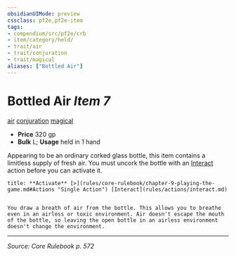 ```yaml
---
obsidianUIMode: preview
cssclass: pf2e,pf2e-item
tags:
- compendium/src/pf2e/crb
- item/category/held/
- trait/air
- trait/conjuration
- trait/magical
aliases: ["Bottled Air"]
---
```

# Bottled Air *Item 7*  
[air](air.md "Air Energy & Element Trait")  [conjuration](conjuration.md "Conjuration School Trait")  [magical](magical.md "Magical Item Trait")  

- **Price** 320 gp
- **Bulk** L; **Usage** held in 1 hand

Appearing to be an ordinary corked glass bottle, this item contains a limitless supply of fresh air. You must uncork the bottle with an [Interact](interact.md) action before you can activate it.

```ad-embed-ability
title: **Activate** [>](rules/core-rulebook/chapter-9-playing-the-game.md#Actions "Single Action") [Interact](rules/actions/interact.md)


You draw a breath of air from the bottle. This allows you to breathe even in an airless or toxic environment. Air doesn't escape the mouth of the bottle, so leaving the open bottle in an airless environment doesn't change the environment.
```


---
*Source: Core Rulebook p. 572*